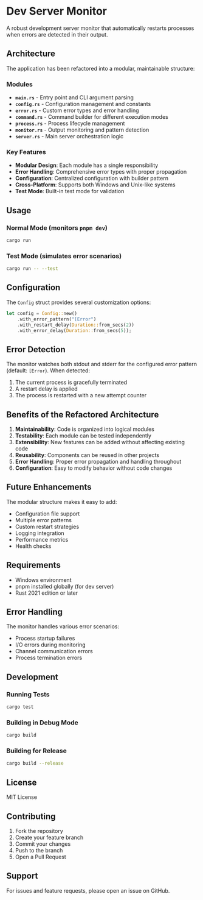 # Dev Server Monitor

A robust development server monitor that automatically restarts processes when errors are detected in their output.

## Architecture

The application has been refactored into a modular, maintainable structure:

### Modules

- **`main.rs`** - Entry point and CLI argument parsing
- **`config.rs`** - Configuration management and constants
- **`error.rs`** - Custom error types and error handling
- **`command.rs`** - Command builder for different execution modes
- **`process.rs`** - Process lifecycle management
- **`monitor.rs`** - Output monitoring and pattern detection
- **`server.rs`** - Main server orchestration logic

### Key Features

- **Modular Design**: Each module has a single responsibility
- **Error Handling**: Comprehensive error types with proper propagation
- **Configuration**: Centralized configuration with builder pattern
- **Cross-Platform**: Supports both Windows and Unix-like systems
- **Test Mode**: Built-in test mode for validation

## Usage

### Normal Mode (monitors `pnpm dev`)
```bash
cargo run
```

### Test Mode (simulates error scenarios)
```bash
cargo run -- --test
```

## Configuration

The `Config` struct provides several customization options:

```rust
let config = Config::new()
    .with_error_pattern("[Error")
    .with_restart_delay(Duration::from_secs(2))
    .with_error_delay(Duration::from_secs(5));
```

## Error Detection

The monitor watches both stdout and stderr for the configured error pattern (default: `[Error`). When detected:

1. The current process is gracefully terminated
2. A restart delay is applied
3. The process is restarted with a new attempt counter

## Benefits of the Refactored Architecture

1. **Maintainability**: Code is organized into logical modules
2. **Testability**: Each module can be tested independently
3. **Extensibility**: New features can be added without affecting existing code
4. **Reusability**: Components can be reused in other projects
5. **Error Handling**: Proper error propagation and handling throughout
6. **Configuration**: Easy to modify behavior without code changes

## Future Enhancements

The modular structure makes it easy to add:

- Configuration file support
- Multiple error patterns
- Custom restart strategies
- Logging integration
- Performance metrics
- Health checks

## Requirements

- Windows environment
- pnpm installed globally (for dev server)
- Rust 2021 edition or later

## Error Handling

The monitor handles various error scenarios:
- Process startup failures
- I/O errors during monitoring
- Channel communication errors
- Process termination errors

## Development

### Running Tests
```bash
cargo test
```

### Building in Debug Mode
```bash
cargo build
```

### Building for Release
```bash
cargo build --release
```

## License

MIT License

## Contributing

1. Fork the repository
2. Create your feature branch
3. Commit your changes
4. Push to the branch
5. Open a Pull Request

## Support

For issues and feature requests, please open an issue on GitHub.